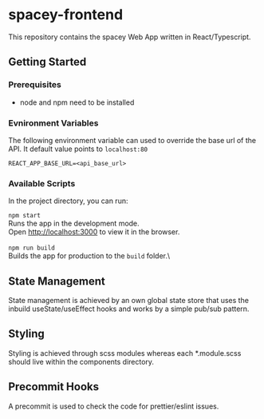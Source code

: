 # spacey-frontend

This repository contains the spacey Web App written in React/Typescript.

## Getting Started

### Prerequisites

- node and npm need to be installed

### Evnironment Variables

The following environment variable can used to override the base url of the API. It default value points to `localhost:80`

```
REACT_APP_BASE_URL=<api_base_url>
```

### Available Scripts

In the project directory, you can run:

`npm start`<br>
Runs the app in the development mode.\
Open [http://localhost:3000](http://localhost:3000) to view it in the browser.
<br><br>
`npm run build`<br>
Builds the app for production to the `build` folder.\

## State Management

State management is achieved by an own global state store that uses the inbuild useState/useEffect hooks and works by a simple pub/sub pattern.

## Styling

Styling is achieved through scss modules whereas each \*.module.scss should live within the components directory.

## Precommit Hooks

A precommit is used to check the code for prettier/eslint issues.
